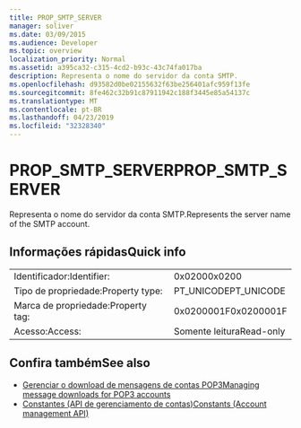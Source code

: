 ```yaml
---
title: PROP_SMTP_SERVER
manager: soliver
ms.date: 03/09/2015
ms.audience: Developer
ms.topic: overview
localization_priority: Normal
ms.assetid: a395ca32-c315-4cd2-b93c-43c74fa017ba
description: Representa o nome do servidor da conta SMTP.
ms.openlocfilehash: d93582d0be02155632f63be256401afc959f13fe
ms.sourcegitcommit: 8fe462c32b91c87911942c188f3445e85a54137c
ms.translationtype: MT
ms.contentlocale: pt-BR
ms.lasthandoff: 04/23/2019
ms.locfileid: "32328340"
---
```

# <a name="propsmtpserver"></a><span data-ttu-id="e56bd-103">PROP_SMTP_SERVER</span><span class="sxs-lookup"><span data-stu-id="e56bd-103">PROP_SMTP_SERVER</span></span>

<span data-ttu-id="e56bd-104">Representa o nome do servidor da conta SMTP.</span><span class="sxs-lookup"><span data-stu-id="e56bd-104">Represents the server name of the SMTP account.</span></span>
  
## <a name="quick-info"></a><span data-ttu-id="e56bd-105">Informações rápidas</span><span class="sxs-lookup"><span data-stu-id="e56bd-105">Quick info</span></span>

|||
|:-----|:-----|
|<span data-ttu-id="e56bd-106">Identificador:</span><span class="sxs-lookup"><span data-stu-id="e56bd-106">Identifier:</span></span>  <br/> |<span data-ttu-id="e56bd-107">0x0200</span><span class="sxs-lookup"><span data-stu-id="e56bd-107">0x0200</span></span>  <br/> |
|<span data-ttu-id="e56bd-108">Tipo de propriedade:</span><span class="sxs-lookup"><span data-stu-id="e56bd-108">Property type:</span></span>  <br/> |<span data-ttu-id="e56bd-109">PT_UNICODE</span><span class="sxs-lookup"><span data-stu-id="e56bd-109">PT_UNICODE</span></span>  <br/> |
|<span data-ttu-id="e56bd-110">Marca de propriedade:</span><span class="sxs-lookup"><span data-stu-id="e56bd-110">Property tag:</span></span>  <br/> |<span data-ttu-id="e56bd-111">0x0200001F</span><span class="sxs-lookup"><span data-stu-id="e56bd-111">0x0200001F</span></span>  <br/> |
|<span data-ttu-id="e56bd-112">Acesso:</span><span class="sxs-lookup"><span data-stu-id="e56bd-112">Access:</span></span>  <br/> |<span data-ttu-id="e56bd-113">Somente leitura</span><span class="sxs-lookup"><span data-stu-id="e56bd-113">Read-only</span></span>  <br/> |
   
## <a name="see-also"></a><span data-ttu-id="e56bd-114">Confira também</span><span class="sxs-lookup"><span data-stu-id="e56bd-114">See also</span></span>

- [<span data-ttu-id="e56bd-115">Gerenciar o download de mensagens de contas POP3</span><span class="sxs-lookup"><span data-stu-id="e56bd-115">Managing message downloads for POP3 accounts</span></span>](managing-message-downloads-for-pop3-accounts.md) 
- [<span data-ttu-id="e56bd-116">Constantes (API de gerenciamento de contas)</span><span class="sxs-lookup"><span data-stu-id="e56bd-116">Constants (Account management API)</span></span>](constants-account-management-api.md)

